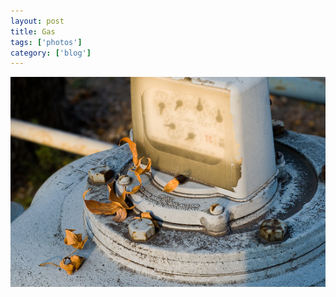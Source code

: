 ```yaml
---
layout: post
title: Gas
tags: ['photos']
category: ['blog']
---
```


![Gas :: Nikon D70](/media/2008/09/gas.jpg)

